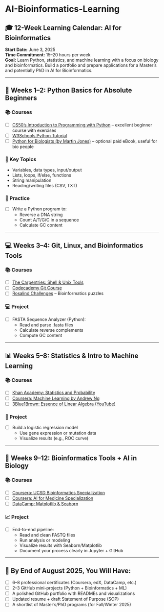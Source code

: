 # AI-Bioinformatics-Learning

## 🎓 12-Week Learning Calendar: AI for Bioinformatics  
**Start Date:** June 3, 2025  
**Time Commitment:** 15–20 hours per week  
**Goal:** Learn Python, statistics, and machine learning with a focus on biology and bioinformatics. Build a portfolio and prepare applications for a Master’s and potentially PhD in AI for Bioinformatics.

---

## 🐍 Weeks 1–2: Python Basics for Absolute Beginners

### 📚 Courses
- [ ] [CS50’s Introduction to Programming with Python](https://cs50.harvard.edu/python/) – excellent beginner course with exercises
- [ ] [W3Schools Python Tutorial](https://www.w3schools.com/python/)
- [ ] [Python for Biologists (by Martin Jones)](https://pythonforbiologists.com/) – optional paid eBook, useful for bio people

### 🔑 Key Topics
- Variables, data types, input/output
- Lists, loops, if/else, functions
- String manipulation
- Reading/writing files (CSV, TXT)

### 🧪 Practice
- [ ] Write a Python program to:
  - Reverse a DNA string
  - Count A/T/G/C in a sequence
  - Calculate GC content

---

## 💻 Weeks 3–4: Git, Linux, and Bioinformatics Tools

### 📚 Courses
- [ ] [The Carpentries: Shell & Unix Tools](https://swcarpentry.github.io/shell-novice/)
- [ ] [Codecademy Git Course](https://www.codecademy.com/learn/learn-git)
- [ ] [Rosalind Challenges](http://rosalind.info/problems/locations/) – Bioinformatics puzzles

### 💻 Project
- [ ] FASTA Sequence Analyzer (Python):
  - Read and parse .fasta files
  - Calculate reverse complements
  - Compute GC content

---

## 📊 Weeks 5–8: Statistics & Intro to Machine Learning

### 📚 Courses
- [ ] [Khan Academy: Statistics and Probability](https://www.khanacademy.org/math/statistics-probability)
- [ ] [Coursera: Machine Learning by Andrew Ng](https://www.coursera.org/learn/machine-learning)
- [ ] [3Blue1Brown: Essence of Linear Algebra (YouTube)](https://www.youtube.com/watch?v=fNk_zzaMoSs)

### 🤖 Project
- [ ] Build a logistic regression model
  - Use gene expression or mutation data
  - Visualize results (e.g., ROC curve)

---

## 🧬 Weeks 9–12: Bioinformatics Tools + AI in Biology

### 📚 Courses
- [ ] [Coursera: UCSD Bioinformatics Specialization](https://www.coursera.org/specializations/bioinformatics)
- [ ] [Coursera: AI for Medicine Specialization](https://www.coursera.org/specializations/ai-for-medicine)
- [ ] [DataCamp: Matplotlib & Seaborn](https://www.datacamp.com/courses/introduction-to-data-visualization-with-seaborn)

### 📈 Project
- [ ] End-to-end pipeline:
  - Read and clean FASTQ files
  - Run analysis or modeling
  - Visualize results with Seaborn/Matplotlib
  - Document your process clearly in Jupyter + GitHub

---

## 🚀 By End of August 2025, You Will Have:

- [ ] 6–8 professional certificates (Coursera, edX, DataCamp, etc.)  
- [ ] 2–3 GitHub mini-projects (Python + Bioinformatics + ML)  
- [ ] A polished GitHub portfolio with READMEs and visualizations  
- [ ] Updated resume + draft Statement of Purpose (SOP)  
- [ ] A shortlist of Master’s/PhD programs (for Fall/Winter 2025)  
